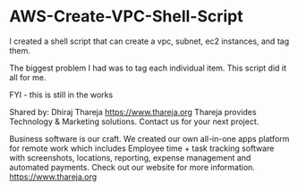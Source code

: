 # AWS-Create-VPC-Shell-Script
I created a shell script that can create a vpc, subnet, ec2 instances, and tag them.

The biggest problem I had was to tag each individual item. This script did it all for me.

FYI - this is still in the works


Shared by: Dhiraj Thareja https://www.thareja.org
Thareja provides Technology & Marketing solutions. Contact us for your next project.

Business software is our craft. We created our own all-in-one apps platform for remote work which includes Employee time + task tracking software with screenshots, locations, reporting, expense management and automated payments. Check out our website for more information. https://www.thareja.org
